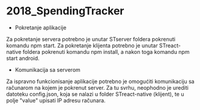 # 2018_SpendingTracker

+ Pokretanje aplikacije

Za pokretanje servera potrebno je unutar STserver foldera pokrenuti komandu npm start. Za pokretanje klijenta potrebno je unutar STreact-native foldera pokrenuti komandu npm install, a nakon toga komandu npm start android.

+ Komunikacija sa serverom

Za ispravno funkcionisanje aplikacije potrebno je omogućiti komunikaciju sa računarom na kojem je pokrenut server. Za tu svrhu, neophodno je urediti datoteku config.json, koja se nalazi u folder STreact-native (klijent), te u polje "value" upisati IP adresu računara.
